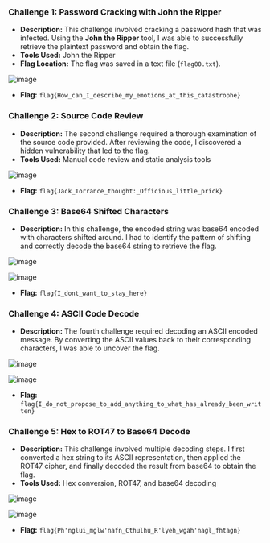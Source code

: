 ### Challenge 1: Password Cracking with John the Ripper

- **Description:** This challenge involved cracking a password hash that was infected. Using the **John the Ripper** tool, I was able to successfully retrieve the plaintext password and obtain the flag.
- **Tools Used:** John the Ripper
- **Flag Location:** The flag was saved in a text file (`flag00.txt`).

![image](https://github.com/x03ee/DeadFaceCTF-2024/blob/main/Mal-Where%20is%20My%20Mind/Mal-Where%20is%20My%20Mind%2000/flag.png)

- **Flag:** `flag{How_can_I_describe_my_emotions_at_this_catastrophe}`

### Challenge 2: Source Code Review

- **Description:** The second challenge required a thorough examination of the source code provided. After reviewing the code, I discovered a hidden vulnerability that led to the flag.
- **Tools Used:** Manual code review and static analysis tools
  
![image](https://github.com/x03ee/DeadFaceCTF-2024/blob/main/Mal-Where%20is%20My%20Mind/Mal-Where%20is%20My%20Mind%2001/flag.png)

- **Flag:** `flag{Jack_Torrance_thought:_Officious_little_prick}`

### Challenge 3: Base64 Shifted Characters

- **Description:** In this challenge, the encoded string was base64 encoded with characters shifted around. I had to identify the pattern of shifting and correctly decode the base64 string to retrieve the flag.
  
![image](https://github.com/x03ee/DeadFaceCTF-2024/blob/main/Mal-Where%20is%20My%20Mind/Mal-Where%20is%20My%20Mind%2002/solution.png)

![image](https://github.com/x03ee/DeadFaceCTF-2024/blob/main/Mal-Where%20is%20My%20Mind/Mal-Where%20is%20My%20Mind%2002/flag.png)

- **Flag:** `flag{I_dont_want_to_stay_here}`

### Challenge 4: ASCII Code Decode

- **Description:** The fourth challenge required decoding an ASCII encoded message. By converting the ASCII values back to their corresponding characters, I was able to uncover the flag.

![image](https://github.com/x03ee/DeadFaceCTF-2024/blob/main/Mal-Where%20is%20My%20Mind/Mal-Where%20is%20My%20Mind%2003/binary.png)

![image](https://github.com/x03ee/DeadFaceCTF-2024/blob/main/Mal-Where%20is%20My%20Mind/Mal-Where%20is%20My%20Mind%2003/flag.txt.png)

- **Flag:** `flag{I_do_not_propose_to_add_anything_to_what_has_already_been_written}`

### Challenge 5: Hex to ROT47 to Base64 Decode

- **Description:** This challenge involved multiple decoding steps. I first converted a hex string to its ASCII representation, then applied the ROT47 cipher, and finally decoded the result from base64 to obtain the flag.
- **Tools Used:** Hex conversion, ROT47, and base64 decoding

![image](https://github.com/x03ee/DeadFaceCTF-2024/blob/main/Mal-Where%20is%20My%20Mind/Mal-Where%20is%20My%20Mind%2004/order.png)

![image](https://github.com/x03ee/DeadFaceCTF-2024/blob/main/Mal-Where%20is%20My%20Mind/Mal-Where%20is%20My%20Mind%2004/flag.txt.png)

- **Flag:** `flag{Ph'nglui_mglw'nafn_Cthulhu_R'lyeh_wgah'nagl_fhtagn}`
